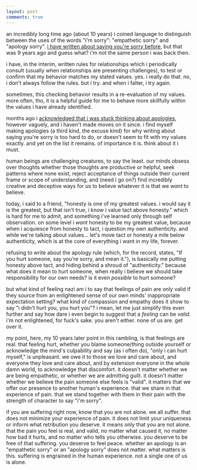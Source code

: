 ```yaml
---
layout: post
comments: true
---
```


an incredibly long time ago (about 10 years) i coined language to distinguish between the uses of the words "i'm sorry": "empathetic sorry" and "apology sorry". [i have written about saying you're sorry before](http://freefallinboston.blogspot.com/2009/02/empathetic-sorry-not-apology-sorry.html), but that was 9 years ago and guess what? i'm not the same person i was back then.

i have, in the interim, written rules for relationships which i periodically consult (usually when relationships are presenting challenges), to test or confirm that my behavior matches my stated values. yes. i really do that. no, i don't always follow the rules. but i try. and when i falter, i try again.

sometimes, this checking behavior results in a re-evaluation of my values. more often, tho, it is a helpful guide for me to behave more skillfully within the values i have already identified.

months ago i [acknowledged that i was stuck thinking about apologies](http://comment.nicerhugs.com/2018/02/16/on-taking-responsibility-for-yourself/), however vaguely, and i haven't made moves on it since. i find myself making apologies (a third kind, the excuse kind) for why writing about saying you're sorry is too hard to do, or doesn't seem to fit with my values exactly. and yet on the list it remains. of importance it is. think about it i must.

human beings are challenging creatures, to say the least. our minds obsess over thoughts whether those thoughts are productive or helpful, seek patterns where none exist, reject acceptance of things outside their current frame or scope of understanding, and (need i go on?) find incredibly creative and deceptive ways for us to believe whatever it is that we _want_ to believe.

today, i said to a friend, "honesty is one of my greatest values. i would say it is the greatest, but that isn't true, i know i value tact above honesty." which is hard for me to admit, and something i've learned only through self observation. on some level i _want_ honesty to be my greatest value, because when i acquiesce from honesty to tact, i question my own authenticity. and while we're talking about values... let's move tact or honesty a mile below authenticity, which is at the core of everything i want in my life, forever.

refusing to write about the apology rule (which, for the record, states, "If you hurt someone, say you're sorry, and mean it."), is basically me putting honesty above tact, and hiding behind a shroud of "authenticity." because what does it mean to hurt someone, when really i believe we should take responsibility for our own needs? is it even _possible_ to hurt someone?

but what kind of feeling nazi am i to say that feelings of pain are only valid if they source from an enlightened sense of our own minds' inappropriate expectation setting? what kind of compassion and empathy does it show to say "i didn't hurt you, you hurt you"? i mean, let me just simplify this even further and say how dare i even begin to suggest that a _feeling_ can be _valid_. i'm not enlightened, for fuck's sake. you aren't either. none of us are. get over it.

my point, here, my 10 years later point in this rambling, is that feelings are real. that feeling hurt, whether you blame someone/thing outside yourself or acknowledge the mind's culpability and say (as i often do), "only i can hurt myself," is unpleasant. we owe it to those we love and care about, and everyone they love and care about, and by extension everyone in the whole damn world, to acknowledge that discomfort. it doesn't matter whether we are being empathetic, or whether we are admitting guilt. it doesn't matter whether we believe the pain someone else feels is "valid". it matters that we offer our presence to another human's experience. that we share in that experience of pain. that we stand together with them in their pain with the strength of character to say "i'm sorry".

if you are suffering right now, know that you are not alone. we all suffer. that does not minimize your experience of pain. it does not limit your uniqueness or inform what retribution you deserve. it means only that you are not alone. that the pain you feel is real, and valid, no matter what caused it, no matter how bad it hurts, and no matter who tells you otherwise. you deserve to be free of that suffering. you deserve to feel peace. whether an apology is an "empathetic sorry" or an "apology sorry" does not matter. what matters is this. suffering is engrained in the human experience. not a single one of us is alone.
